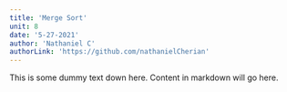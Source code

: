 ```yaml
---
title: 'Merge Sort'
unit: 8
date: '5-27-2021'
author: 'Nathaniel C'
authorLink: 'https://github.com/nathanielCherian'
---
```


This is some dummy text down here. Content in markdown will go here.